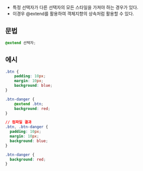 - 특정 선택자가 다른 선택자의 모든 스타일을 가져야 하는 경우가 있다.
- 이경우 @extend를 활용하여 객체지향의 상속처럼 활용할 수 있다.

## 문법

```scss
@extend 선택자;
```

## 에시

```scss
.btn {
	padding: 10px;
	margin: 10px;
	background: blue;
}

.btn-danger {
	@extend .btn;
	background: red;
}
```


```css
// 컴파일 결과
.btn, .btn-danger {
  padding: 10px;
  margin: 10px;
  background: blue;
}

.btn-danger {
  background: red;
}
```